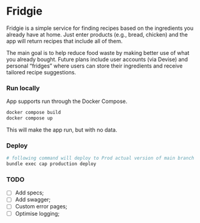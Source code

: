 # Fridgie

Fridgie is a simple service for finding recipes based on the ingredients you already have at home.
Just enter products (e.g., bread, chicken) and the app will return recipes that include all of them.

The main goal is to help reduce food waste by making better use of what you already bought.
Future plans include user accounts (via Devise) and personal “fridges” where users can store their ingredients and receive tailored recipe suggestions.

### Run locally

App supports run through the Docker Compose.
```bash
docker compose build
docker compose up
```
This will make the app run, but with no data.

### Deploy
```bash
# following command will deploy to Prod actual version of main branch
bundle exec cap production deploy
```

### TODO

-[ ] Add specs;
-[ ] Add swagger;
-[ ] Custom error pages;
-[ ] Optimise logging;
